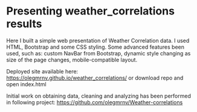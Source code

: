 # Presenting weather_correlations results
Here I built a simple web presentation of Weather Correlation data. I used HTML, Bootstrap and some CSS styling. Some advanced features been used,  such as: custom NavBar from Bootstrap, dynamic style changing as size of the page changes, mobile-compatible layout. 

Deployed site available here: https://olegmrnv.github.io/weather_correlations/ or download repo and open index.html

Initial work on obtaining data, cleaning and analyzing has been performed in following project: https://github.com/olegmrnv/Weather-correlations
